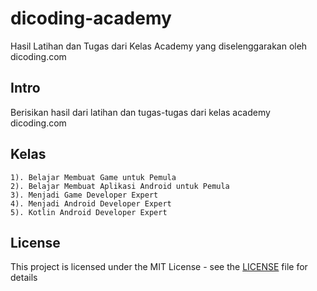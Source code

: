# dicoding-academy
Hasil Latihan dan Tugas dari Kelas Academy yang diselenggarakan oleh dicoding.com

## Intro
Berisikan hasil dari latihan dan tugas-tugas dari kelas academy dicoding.com

## Kelas

```
1). Belajar Membuat Game untuk Pemula
2). Belajar Membuat Aplikasi Android untuk Pemula
3). Menjadi Game Developer Expert
4). Menjadi Android Developer Expert
5). Kotlin Android Developer Expert
```

## License
This project is licensed under the MIT License - see the [LICENSE](LICENSE) file for details
